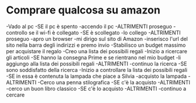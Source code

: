 # Comprare qualcosa su amazon
-Vado al pc
 -SE il pc è spento
  -accendo il pc
 -ALTRIMENTI proseguo
 -controllo se il wi-fi è collegato
  -SE è scollegato
   -lo collego
  -ALTRIMENTI proseguo 
 -apro un browser
 -mi dirigo sul sito di Amazon
  -inserisco l'url del sito nella barra degli indirizzi e premo invio
 -Stabilisco un budget massimo per acquistare il regalo
 -Creo una lista dei possibili regali
 -Inizio a ricercare gli articoli
  -SE hanno la consegna Prime e se rientrano nel mio budget 
   -li aggiungo alla lista dei possibili regali
  -ALTRIMENTI 
   -continuo la ricerca
 -SE sono soddisfatto della ricerca
  -Inizio a controllare la lista dei possibili regali
  -SE in essa è contenuta la lampada che piace a Silvia
   -acquisto la lampada
  -ALTRIMENTI
   -Cerco una penna stilografica
    -SE c'è la acquisto
    -ALTRIMENTI   
     -cerco un buon libro classico
      -SE c'è lo acquisto
     -ALTRIMENTI
      -continuo a cercare 